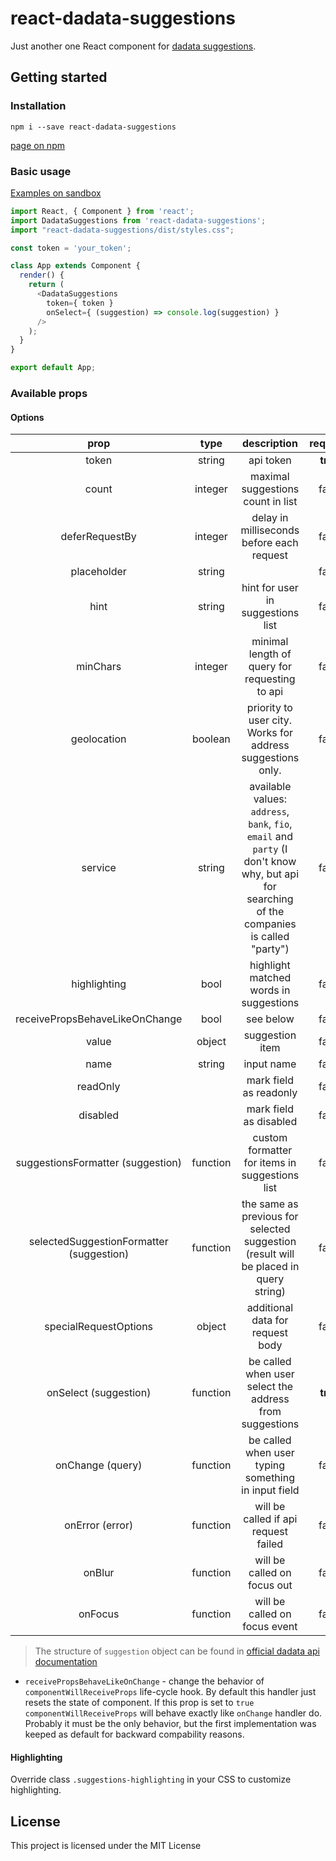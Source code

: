 # react-dadata-suggestions

Just another one React component for [dadata suggestions](https://dadata.ru/suggestions "official website").

## Getting started

### Installation
`npm i --save react-dadata-suggestions`

[page on npm](https://www.npmjs.com/package/react-dadata-suggestions) 

### Basic usage

[Examples on sandbox](https://codesandbox.io/embed/p95804280q)

```javascript
import React, { Component } from 'react';
import DadataSuggestions from 'react-dadata-suggestions';
import "react-dadata-suggestions/dist/styles.css";

const token = 'your_token';

class App extends Component {
  render() {
    return (
      <DadataSuggestions
        token={ token }
        onSelect={ (suggestion) => console.log(suggestion) }
      />
    );
  }
}

export default App;

```

### Available props

#### Options

| prop | type | description | required | default |
|:--------------:|:----------------:|:-------------------:|:----------:|:--------:|
|token| string|api token|**true**|`''`|
|count|integer|maximal suggestions count in list|false|`10`|
|deferRequestBy|integer|delay in milliseconds before each request|false|`300`|
|placeholder|string| |false|`''`|
|hint|string|hint for user in suggestions list|false|`Выберите вариант ниже или продолжите ввод`|
|minChars|integer|minimal length of query for requesting to api|false|`3`|
|geolocation|boolean|priority to user city. Works for address suggestions only.|false|`true`|
|service|string|available values: `address`, `bank`, `fio`, `email` and `party` (I don't know why, but api for searching of the companies is called "party")|false|`address`|
|highlighting|bool|highlight matched words in suggestions|false|`true`|
|receivePropsBehaveLikeOnChange|bool|see below| false| `false` |
|value|object|suggestion item|false|null|
|name|string|input name|false|null|
|readOnly||mark field as readonly|false||
|disabled||mark field as disabled|false||
|suggestionsFormatter (suggestion)|function|custom formatter for items in suggestions list|false||
|selectedSuggestionFormatter (suggestion)|function|the same as previous for selected suggestion (result will be placed in query string)|false||
|specialRequestOptions|object|additional data for request body|false||
|onSelect (suggestion)|function| be called when user select the address from suggestions|**true**||
|onChange (query)|function|be called when user typing something in input field| false||
|onError (error)|function|will be called if api request failed|false||
|onBlur|function|will be called on focus out|false||
|onFocus|function|will be called on focus event|false||

> The structure of `suggestion` object can be found in [official dadata api documentation](https://confluence.hflabs.ru/pages/viewpage.action?pageId=204669100)

- `receivePropsBehaveLikeOnChange` - change the behavior of `componentWillReceiveProps` life-cycle hook. By default this handler just resets the state of component. If this prop is set to `true` `componentWillReceiveProps` will behave exactly like `onChange` handler do. Probably it must be the only behavior, but the first implementation was keeped as default for backward compability reasons.

#### Highlighting

Override class `.suggestions-highlighting` in your CSS to customize highlighting.

## License

This project is licensed under the MIT License
